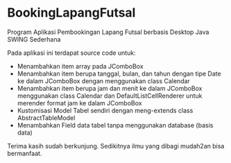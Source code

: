 # BookingLapangFutsal
Program Aplikasi Pembookingan Lapang Futsal berbasis Desktop Java SWING Sederhana

Pada aplikasi ini terdapat source code untuk:
- Menambahkan item array pada JComboBox
- Menambahkan item berupa tanggal, bulan, dan tahun dengan tipe Date ke dalam JComboBox dengan menggunakan class Calendar
- Menambahkan item berupa jam dan menit ke dalam JComboBox menggunakan class Calendar dan DefaultListCellRenderer untuk merender format jam ke dalam JComboBox
- Kustomisasi Model Tabel sendiri dengan meng-extends class AbstractTableModel
- Menambahkan Field data tabel tanpa menggunakan database (basis data)


Terima kasih sudah berkunjung. Sedikitnya ilmu yang dibagi mudah2an bisa bermanfaat.
